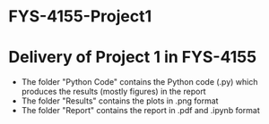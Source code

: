 # FYS-4155-Project1

# Delivery of Project 1 in FYS-4155

- The folder "Python Code" contains the Python code (.py) which produces the results (mostly figures) in the report
- The folder "Results" contains the plots in .png format
- The folder "Report" contains the report in .pdf and .ipynb format
